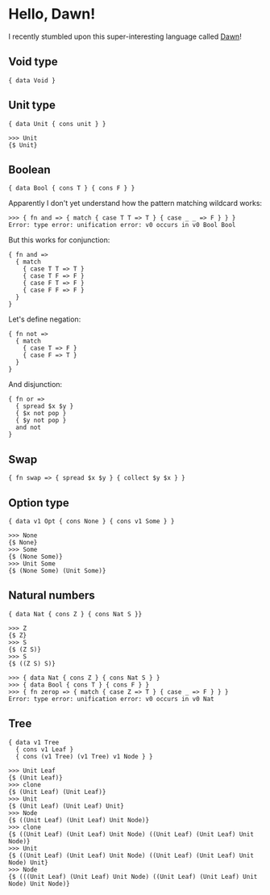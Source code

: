 # Hello, Dawn!

I recently stumbled upon this super-interesting language called [Dawn][dawn-lang]!

[dawn-lang]: https://www.dawn-lang.org/

## Void type

```
{ data Void }
```

## Unit type

```
{ data Unit { cons unit } }
```

```
>>> Unit
{$ Unit}
```

## Boolean

```
{ data Bool { cons T } { cons F } }
```

Apparently I don't yet understand how the pattern matching wildcard works:

```
>>> { fn and => { match { case T T => T } { case _ _ => F } } }
Error: type error: unification error: v0 occurs in v0 Bool Bool
```

But this works for conjunction:

```
{ fn and =>
  { match
    { case T T => T }
    { case T F => F }
    { case F T => F }
    { case F F => F }
  }
}
```

Let's define negation:

```
{ fn not =>
  { match
    { case T => F }
    { case F => T }
  }
}
```

And disjunction:

```
{ fn or =>
  { spread $x $y }
  { $x not pop }
  { $y not pop }
  and not
}
```

## Swap

```
{ fn swap => { spread $x $y } { collect $y $x } }
```

## Option type

```
{ data v1 Opt { cons None } { cons v1 Some } }
```

```
>>> None
{$ None}
>>> Some
{$ (None Some)}
>>> Unit Some
{$ (None Some) (Unit Some)}
```

## Natural numbers

```
{ data Nat { cons Z } { cons Nat S }}
```

```
>>> Z
{$ Z}
>>> S
{$ (Z S)}
>>> S
{$ ((Z S) S)}
```

```
>>> { data Nat { cons Z } { cons Nat S } }
>>> { data Bool { cons T } { cons F } }
>>> { fn zerop => { match { case Z => T } { case _ => F } } }
Error: type error: unification error: v0 occurs in v0 Nat
```

## Tree

```
{ data v1 Tree
  { cons v1 Leaf }
  { cons (v1 Tree) (v1 Tree) v1 Node } }
```

```
>>> Unit Leaf
{$ (Unit Leaf)}
>>> clone
{$ (Unit Leaf) (Unit Leaf)}
>>> Unit
{$ (Unit Leaf) (Unit Leaf) Unit}
>>> Node
{$ ((Unit Leaf) (Unit Leaf) Unit Node)}
>>> clone
{$ ((Unit Leaf) (Unit Leaf) Unit Node) ((Unit Leaf) (Unit Leaf) Unit Node)}
>>> Unit
{$ ((Unit Leaf) (Unit Leaf) Unit Node) ((Unit Leaf) (Unit Leaf) Unit Node) Unit}
>>> Node
{$ (((Unit Leaf) (Unit Leaf) Unit Node) ((Unit Leaf) (Unit Leaf) Unit Node) Unit Node)}
```
